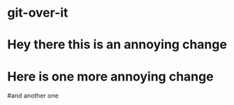 # git-over-it
# Hey there this is an annoying change
# Here is one more annoying change
#and another one
